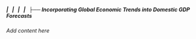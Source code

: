 ##### |   |   |   |   ├── Incorporating Global Economic Trends into Domestic GDP Forecasts

*Add content here*